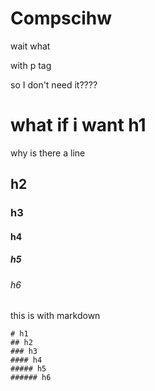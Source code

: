 # Compscihw
<html>
  <head>
    
  </head>

  <body>
    wait what
    <p>with p tag</p>
    so I don't need it????
    <h1>what if i want h1</h1>
    why is there a line
    <h2>h2</h2>
    <h3>h3</h3>
    <h4>h4</h4>
    <h5>h5</h5>
    <h6>h6</h6>
    this is with markdown

    # h1
    ## h2
    ### h3
    #### h4
    ##### h5
    ###### h6
    
  </body>
</html>
